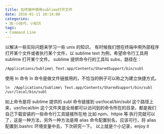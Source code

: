 ```yaml
---
title: 在终端中使用sublime打开文件
date: 2016-01-11 10:14:00
categories:
- 技-小技巧，小知识
tags:
- Command Line
---
```


以解决一些实际问题来学习一些 unix 的知识。
有时候我们想在终端中用外部程序打开某个文件或者执行某个文件，以 sublime text 为例，希望命令行工具用 sublime 打开某个文件。
sublime 提供命令行的工具叫 subs，路径在：

```
/Applications/Sublime\ Text.app/Contents/SharedSupport/bin/subl
```

使用 ln 命令
ln 命令是做文件链接用的，不恰当的例子可以称之为建立快捷方式。

```
ln  /Applications/Sublime\ Text.app/Contents/SharedSupport/bin/subl /usr/local/bin/subl
```

如上命令是将 sublime 提供的 subl 命令链接到 usr/local/bin/subl 这个路径上来，usr/local/bin 这个文件夹是全局都可以访问到的命令所在的目录，都是我们自己下载安装的一些命令行工具链接所在地 比如 npm、httpie 等
执行完就可以了，这是一种方法，另外一种方法是用 alias 命令配置别名，应该可行，将 alias 配置到.bashrc 环境变量中去，下次研究一下。
以上就是个小记录，enjoy it
